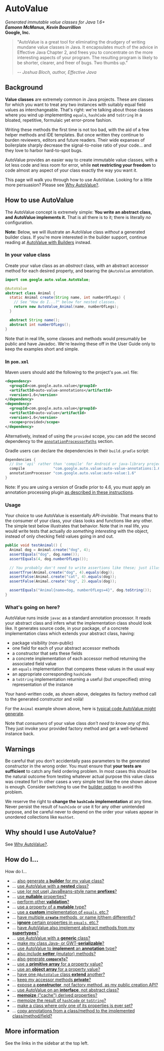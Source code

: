 # AutoValue


*Generated immutable value classes for Java 1.6+* <br />
***Éamonn McManus, Kevin Bourrillion*** <br />
**Google, Inc.**

> "AutoValue is a great tool for eliminating the drudgery of writing mundane
> value classes in Java. It encapsulates much of the advice in Effective Java
> Chapter 2, and frees you to concentrate on the more interesting aspects of
> your program. The resulting program is likely to be shorter, clearer, and
> freer of bugs. Two thumbs up."
>
> -- *Joshua Bloch, author, Effective Java*


## <a name="background"></a>Background

**Value classes** are extremely common in Java projects. These are classes for
which you want to treat any two instances with suitably equal field values as
interchangeable. That's right: we're talking about those classes where you wind
up implementing `equals`, `hashCode` and `toString` in a bloated, repetitive,
formulaic yet error-prone fashion.

Writing these methods the first time is not too bad, with the aid of a few
helper methods and IDE templates. But once written they continue to burden
reviewers, editors and future readers. Their wide expanses of boilerplate
sharply decrease the signal-to-noise ratio of your code... and they love to
harbor hard-to-spot bugs.

AutoValue provides an easier way to create immutable value classes, with a lot
less code and less room for error, while **not restricting your freedom** to
code almost any aspect of your class exactly the way you want it.

This page will walk you through how to use AutoValue. Looking for a little more
persuasion? Please see [Why AutoValue?](why.md).

## <a name="howto"></a>How to use AutoValue

The AutoValue concept is extremely simple: **You write an abstract class, and
AutoValue implements it.** That is all there is to it; there is literally *no*
configuration.

**Note:** Below, we will illustrate an AutoValue class *without* a generated
builder class. If you're more interested in the builder support, continue
reading at [AutoValue with Builders](builders.md) instead.

### <a name="example_java"></a>In your value class

Create your value class as an *abstract* class, with an abstract accessor method
for each desired property, and bearing the `@AutoValue` annotation.

```java
import com.google.auto.value.AutoValue;

@AutoValue
abstract class Animal {
  static Animal create(String name, int numberOfLegs) {
    // See "How do I...?" below for nested classes.
    return new AutoValue_Animal(name, numberOfLegs);
  }

  abstract String name();
  abstract int numberOfLegs();
}
```

Note that in real life, some classes and methods would presumably be public and
have Javadoc. We're leaving these off in the User Guide only to keep the
examples short and simple.

### In `pom.xml`

Maven users should add the following to the project's `pom.xml` file:

```xml
<dependency>
  <groupId>com.google.auto.value</groupId>
  <artifactId>auto-value-annotations</artifactId>
  <version>1.6</version>
</dependency>
<dependency>
  <groupId>com.google.auto.value</groupId>
  <artifactId>auto-value</artifactId>
  <version>1.6</version>
  <scope>provided</scope>
</dependency>
```

Alternatively, instead of using the `provided` scope, you can add the second
dependency to the
[`annotationProcessorPaths`](https://maven.apache.org/plugins/maven-compiler-plugin/compile-mojo.html#annotationProcessorPaths)
section.

Gradle users can declare the dependencies in their `build.gradle` script:

```groovy
dependencies {
  // Use 'api' rather than 'compile' for Android or java-library projects.
  compile             "com.google.auto.value:auto-value-annotations:1.6"
  annotationProcessor "com.google.auto.value:auto-value:1.6"
}
```

Note: If you are using a version of Gradle prior to 4.6, you must apply an
annotation processing plugin [as described in these instructions][tbroyer-apt].

[tbroyer-apt]: https://plugins.gradle.org/plugin/net.ltgt.apt


### <a name="usage"></a>Usage

Your choice to use AutoValue is essentially *API-invisible*. That means that to
the consumer of your class, your class looks and functions like any other. The
simple test below illustrates that behavior. Note that in real life, you would
write tests that actually *do something interesting* with the object, instead of
only checking field values going in and out.

```java
public void testAnimal() {
  Animal dog = Animal.create("dog", 4);
  assertEquals("dog", dog.name());
  assertEquals(4, dog.numberOfLegs());

  // You probably don't need to write assertions like these; just illustrating.
  assertTrue(Animal.create("dog", 4).equals(dog));
  assertFalse(Animal.create("cat", 4).equals(dog));
  assertFalse(Animal.create("dog", 2).equals(dog));

  assertEquals("Animal{name=dog, numberOfLegs=4}", dog.toString());
}
```

### <a name="whats_going_on"></a>What's going on here?

AutoValue runs inside `javac` as a standard annotation processor. It reads your
abstract class and infers what the implementation class should look like. It
generates source code, in your package, of a concrete implementation class
which extends your abstract class, having:

*   package visibility (non-public)
*   one field for each of your abstract accessor methods
*   a constructor that sets these fields
*   a concrete implementation of each accessor method returning the associated
    field value
*   an `equals` implementation that compares these values in the usual way
*   an appropriate corresponding `hashCode`
*   a `toString` implementation returning a useful (but unspecified) string
    representation of the instance

Your hand-written code, as shown above, delegates its factory method call to the
generated constructor and voilà!

For the `Animal` example shown above, here is [typical code AutoValue might
generate](generated-example.md).

Note that *consumers* of your value class *don't need to know any of this*. They
just invoke your provided factory method and get a well-behaved instance back.

## <a name="warnings"></a>Warnings

Be careful that you don't accidentally pass parameters to the generated
constructor in the wrong order. You must ensure that **your tests are
sufficient** to catch any field ordering problem. In most cases this should be
the natural outcome from testing whatever actual purpose this value class was
created for! In other cases a very simple test like the one shown above is
enough. Consider switching to use the [builder option](builders.md) to avoid
this problem.

We reserve the right to **change the `hashCode` implementation** at any time.
Never persist the result of `hashCode` or use it for any other unintended
purpose, and be careful never to depend on the order your values appear in
unordered collections like `HashSet`.

## <a name="why"></a>Why should I use AutoValue?

See [Why AutoValue?](why.md).

## <a name="more_howto"></a>How do I...

How do I...

*   ... [also generate a **builder** for my value class?](howto.md#builder)
*   ... [use AutoValue with a **nested** class?](howto.md#nested)
*   ... [use (or not use) JavaBeans-style name **prefixes**?](howto.md#beans)
*   ... [use **nullable** properties?](howto.md#nullable)
*   ... [perform other **validation**?](howto.md#validate)
*   ... [use a property of a **mutable** type?](howto.md#mutable_property)
*   ... [use a **custom** implementation of `equals`, etc.?](howto.md#custom)
*   ... [have multiple **`create`** methods, or name it/them
    differently?](howto.md#create)
*   ... [**ignore** certain properties in `equals`, etc.?](howto.md#ignore)
*   ... [have AutoValue also implement abstract methods from my
    **supertypes**?](howto.md#supertypes)
*   ... [use AutoValue with a **generic** class?](howto.md#generic)
*   ... [make my class Java- or GWT\-**serializable**?](howto.md#serialize)
*   ... [use AutoValue to **implement** an **annotation**
    type?](howto.md#annotation)
*   ... [also include **setter** (mutator) methods?](howto.md#setters)
*   ... [also generate **`compareTo`**?](howto.md#compareTo)
*   ... [use a **primitive array** for a property
    value?](howto.md#primitive_array)
*   ... [use an **object array** for a property value?](howto.md#object_array)
*   ... [have one `@AutoValue` class **extend** another?](howto.md#inherit)
*   ... [keep my accessor methods **private**?](howto.md#private_accessors)
*   ... [expose a **constructor**, not factory method, as my public creation
    API?](howto.md#public_constructor)
*   ... [use AutoValue on an **interface**, not abstract
    class?](howto.md#interface)
*   ... [**memoize** ("cache") derived properties?](howto.md#memoize)
*   ... [memoize the result of `hashCode` or
    `toString`?](howto.md#memoize_hash_tostring)
*   ... [make a class where only one of its properties is ever
    set?](howto.md#oneof)
*   ... [copy annotations from a class/method to the implemented
    class/method/field?](howto.md#copy_annotations)

<!-- TODO(kevinb): should the above be only a selected subset? -->

## <a name="more"></a>More information

See the links in the sidebar at the top left.

<!-- TODO(kevinb): there are some tidbits of information that don't seem to
     belong anywhere yet; such as how it implements floating-point equality -->

